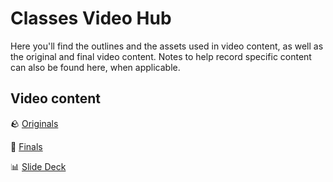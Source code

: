 <h1>
  <span class="headline">Classes</span>
  <span class="subhead">Video Hub</span>
</h1>

Here you'll find the outlines and the assets used in video content, as well as the original and final video content. Notes to help record specific content can also be found here, when applicable.

## Video content

🪨 [Originals](https://drive.google.com/drive/u/0/folders/1-7eGIgLQvz17PtqVE8sqVPTroiBgbd2W)

💎 [Finals](https://generalassembly.wistia.com/folders/8nsa0pby34)

📊 [Slide Deck](https://docs.google.com/presentation/d/1nymzaBRcZh48Pi51VGMnlI1KOkJNCro396FMOteHa0g/edit)
